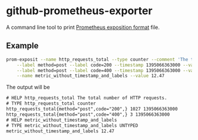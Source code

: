 # github-prometheus-exporter

A command line tool to print [Prometheus exposition format](https://prometheus.io/docs/instrumenting/exposition_formats/) file.

## Example

```sh
prom-exposit --name http_requests_total --type counter --comment 'The total number of HTTP requests.' \
    --label method=post --label code=200 --timestamp 1395066363000 --value 1027 \
    --label method=post --label code=400 --timestamp 1395066363000 --value 3 \
    --name metric_without_timestamp_and_labels --value 12.47
```

The output will be

```txt
# HELP http_requests_total The total number of HTTP requests.
# TYPE http_requests_total counter
http_requests_total{method="post",code="200",} 1027 1395066363000
http_requests_total{method="post",code="400",} 3 1395066363000
# HELP metric_without_timestamp_and_labels
# TYPE metric_without_timestamp_and_labels UNTYPED
metric_without_timestamp_and_labels 12.47
```